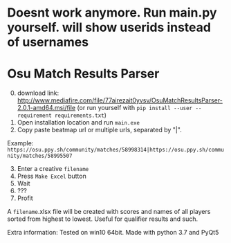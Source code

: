 # Doesnt work anymore.  Run main.py yourself. will show userids instead of usernames



# Osu Match Results Parser
 0) download link: http://www.mediafire.com/file/77airezait0yvsv/OsuMatchResultsParser-2.0.1-amd64.msi/file
(or run yourself with ```pip install --user --requirement requirements.txt```)
1) Open installation location and run `main.exe`
2) Copy paste beatmap url or multiple urls, separated by "|".

Example: ```https://osu.ppy.sh/community/matches/58998314|https://osu.ppy.sh/community/matches/58995507```

3) Enter a creative `filename`
4) Press `Make Excel` button
5) Wait
6) ???
7) Profit

A `filename`.xlsx file will be created with scores and names of all players sorted from highest to lowest. Useful for qualifier results and such.

Extra information:
Tested on win10 64bit. Made with python 3.7 and PyQt5
